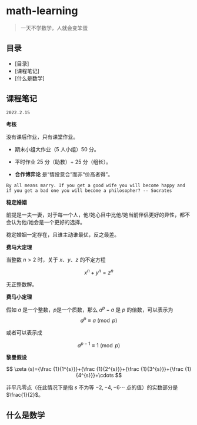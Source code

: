 # math-learning

> 一天不学数学，人就会变笨蛋

## 目录

- [目录]
- [课程笔记]
- [什么是数学]

## 课程笔记

`2022.2.15`

**考核**

没有课后作业，只有课堂作业。

- 期末小组大作业（5 人小组）50 分。
- 平时作业 25 分（助教）+ 25 分（组长）。

- **合作博弈论** 是“情投意合”而非“价高者得”。

`By all means marry. If you get a good wife you will become happy and if you get a bad one you will become a philosopher? -- Socrates`

**稳定婚姻**

前提是一夫一妻，对于每一个人，他/她心目中比他/她当前伴侣更好的异性，都不会认为他/她会是一个更好的选择。

稳定婚姻一定存在，且谁主动谁最优，反之最差。

**费马大定理**

当整数 $n \gt 2$ 时，关于 $x$、$y$、$z$ 的不定方程

$$
x ^ n + y ^ n = z ^ n
$$

无正整数解。

**费马小定理**

假如 $a$ 是一个整数，$p$是一个质数，那么 $a ^ p - a$ 是 $p$ 的倍数，可以表示为
$$
a ^ p \equiv a \pmod p
$$

或者可以表示成

$$
a ^ {p - 1} \equiv 1 \pmod p
$$

**黎曼假设**

$$
\zeta (s)={\frac {1}{1^{s}}}+{\frac {1}{2^{s}}}+{\frac {1}{3^{s}}}+{\frac {1}{4^{s}}}+\cdots
$$

非平凡零点（在此情况下是指 $s$ 不为等 $-2, -4, -6 \cdots$ 点的值）的实数部分是 $\frac{1}{2}$。

## 什么是数学

